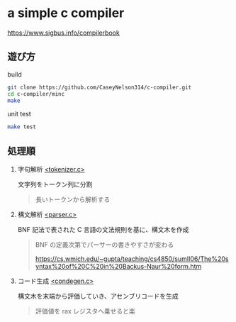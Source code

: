 # a simple c compiler

<https://www.sigbus.info/compilerbook>

## 遊び方

build

```sh
git clone https://github.com/CaseyNelson314/c-compiler.git
cd c-compiler/minc
make
```

unit test

```sh
make test
```

## 処理順

1. 字句解析 [<tokenizer.c>](./minc/tokenizer.c)

   文字列をトークン列に分割

   > 長いトークンから解析する

2. 構文解析 [<parser.c>](./minc/parser.c)

   BNF 記法で表された C 言語の文法規則を基に、構文木を作成

   > BNF の定義次第でパーサーの書きやすさが変わる
   > 
   > <https://cs.wmich.edu/~gupta/teaching/cs4850/sumII06/The%20syntax%20of%20C%20in%20Backus-Naur%20form.htm>

3. コード生成 [<condegen.c>](./minc/codegen.c)

   構文木を末端から評価していき、アセンブリコードを生成

   > 評価値を rax レジスタへ乗せると楽 
